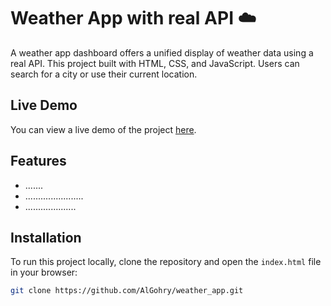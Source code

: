 # Weather App with real API ☁️

A weather app dashboard offers a unified display of weather data using a real API.
This project built with HTML, CSS, and JavaScript. Users can search for a city or use their current location.

## Live Demo

You can view a live demo of the project [here](https://github.com/AlGohry/weather_app.git).

## Features

- .......
- .......................
- ....................

## Installation

To run this project locally, clone the repository and open the `index.html` file in your browser:

```bash
git clone https://github.com/AlGohry/weather_app.git
